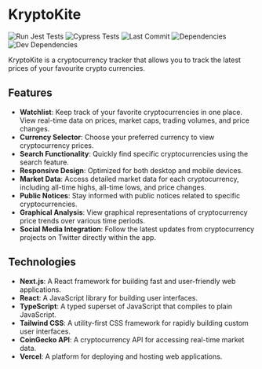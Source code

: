 # KryptoKite

![Run Jest Tests](https://github.com/sjmitch-git/kryptokite/actions/workflows/jest-tests.yml/badge.svg)
![Cypress Tests](https://github.com/sjmitch-git/kryptokite/actions/workflows/cypress.yml/badge.svg)
![Last Commit](https://img.shields.io/github/last-commit/sjmitch-git/kryptokite)
![Dependencies](https://img.shields.io/david/sjmitch-git/kryptokite)
![Dev Dependencies](https://img.shields.io/david/dev/sjmitch-git/kryptokite)

KryptoKite is a cryptocurrency tracker that allows you to track the latest prices of your favourite
crypto currencies.

## Features

- **Watchlist**: Keep track of your favorite cryptocurrencies in one place. View real-time data on
  prices, market caps, trading volumes, and price changes.
- **Currency Selector**: Choose your preferred currency to view cryptocurrency prices.
- **Search Functionality**: Quickly find specific cryptocurrencies using the search feature.
- **Responsive Design**: Optimized for both desktop and mobile devices.
- **Market Data**: Access detailed market data for each cryptocurrency, including all-time highs,
  all-time lows, and price changes.
- **Public Notices**: Stay informed with public notices related to specific cryptocurrencies.
- **Graphical Analysis**: View graphical representations of cryptocurrency price trends over various
  time periods.
- **Social Media Integration**: Follow the latest updates from cryptocurrency projects on Twitter
  directly within the app.

## Technologies

- **Next.js**: A React framework for building fast and user-friendly web applications.
- **React**: A JavaScript library for building user interfaces.
- **TypeScript**: A typed superset of JavaScript that compiles to plain JavaScript.
- **Tailwind CSS**: A utility-first CSS framework for rapidly building custom user interfaces.
- **CoinGecko API**: A cryptocurrency API for accessing real-time market data.
- **Vercel**: A platform for deploying and hosting web applications.
